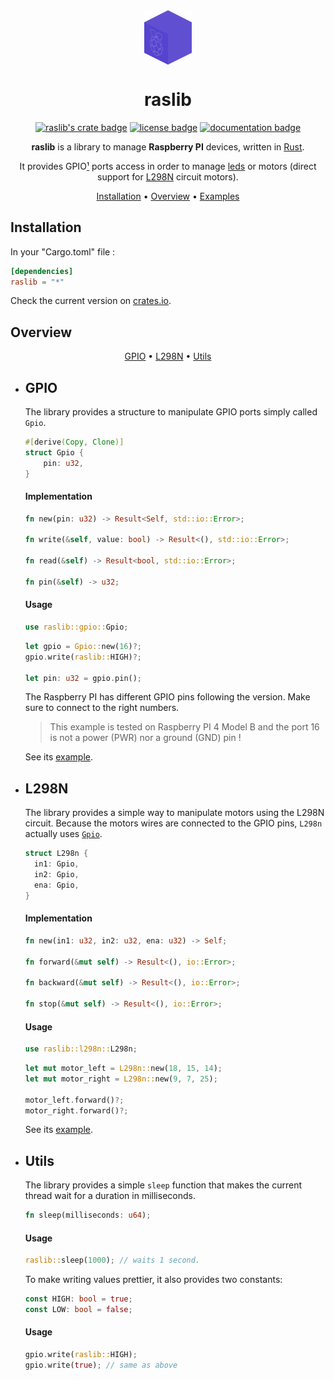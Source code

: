 <div align="center">

<img src="https://raw.githubusercontent.com/antoninhrlt/raslib/main/assets/raslib.png" align="center" width="15%" alt="raslib logo">

# raslib
[![raslib's crate badge](https://img.shields.io/crates/v/raslib.svg)](https://crates.io/crates/raslib)
[![license badge](https://img.shields.io/github/license/antoninhrlt/raslib)](LICENSE)
[![documentation badge](https://img.shields.io/badge/documentation-docs.rs-blue)](https://docs.rs/raslib/latest/raslib/)

**raslib** is a library to manage **Raspberry PI** devices, written in [Rust](https://rust-lang.org).

It provides GPIO[¹](https://en.wikipedia.org/wiki/General-purpose_input/output) ports access in order to manage [leds](#blink-a-led) or motors (direct support for [L298N](#l298n-motor) circuit motors).

[Installation](#installation) •
[Overview](#overview) •
[Examples](#examples)

</div>

## Installation
In your "Cargo.toml" file :

```toml
[dependencies]
raslib = "*"
```
Check the current version on [crates.io](https://crates.io/crates/raslib).

## Overview
<div align="center">

[GPIO](#gpio) • 
[L298N](#l298n) •
[Utils](#utils)

</div>

- ## GPIO
  The library provides a structure to manipulate GPIO ports simply called `Gpio`.

  ```rust
  #[derive(Copy, Clone)]
  struct Gpio {
      pin: u32,
  }
  ```

  #### Implementation
  
  ```rust
  fn new(pin: u32) -> Result<Self, std::io::Error>;

  fn write(&self, value: bool) -> Result<(), std::io::Error>;

  fn read(&self) -> Result<bool, std::io::Error>;

  fn pin(&self) -> u32;
  ```

  #### Usage

  ```rust
  use raslib::gpio::Gpio;
  ```
  ```rust
  let gpio = Gpio::new(16)?;
  gpio.write(raslib::HIGH)?;

  let pin: u32 = gpio.pin();
  ```

  The Raspberry PI has different GPIO pins following the version. Make sure to  connect to the right numbers.

  > This example is tested on Raspberry PI 4 Model B and the port 16 is not a power (PWR) nor a ground (GND) pin !

  See its [example](examples/blink_a_led.rs).

- ## L298N
  The library provides a simple way to manipulate motors using the L298N circuit. Because the motors wires are connected to the GPIO pins, `L298n` actually uses [`Gpio`](#gpio).

  ```rust
  struct L298n {
    in1: Gpio,
    in2: Gpio,
    ena: Gpio,
  }
  ```

  #### Implementation
  
  ```rust
  fn new(in1: u32, in2: u32, ena: u32) -> Self;

  fn forward(&mut self) -> Result<(), io::Error>;

  fn backward(&mut self) -> Result<(), io::Error>;

  fn stop(&mut self) -> Result<(), io::Error>;
  ```

  #### Usage

  ```rust
  use raslib::l298n::L298n;
  ```

  ```rust
  let mut motor_left = L298n::new(18, 15, 14);
  let mut motor_right = L298n::new(9, 7, 25);

  motor_left.forward()?;
  motor_right.forward()?;
  ```

  See its [example](examples/motors.rs).

- ## Utils
  The library provides a simple `sleep` function that makes the current thread  wait for a duration in milliseconds.
  
  ```rust
  fn sleep(milliseconds: u64);
  ```
  
  #### Usage
  
  ```rust
  raslib::sleep(1000); // waits 1 second.
  ```

  To make writing values prettier, it also provides two constants:
  
  ```rust
  const HIGH: bool = true;
  const LOW: bool = false;
  ```
  
  #### Usage
  
  ```rust
  gpio.write(raslib::HIGH);
  gpio.write(true); // same as above
  ```
